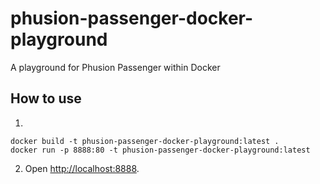 # phusion-passenger-docker-playground

A playground for Phusion Passenger within Docker

## How to use

1.
```shell
docker build -t phusion-passenger-docker-playground:latest .
docker run -p 8888:80 -t phusion-passenger-docker-playground:latest
```
2. Open <http://localhost:8888>.
